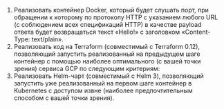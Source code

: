 1. Реализовать контейнер Docker, который будет слушать порт, при обращении к которому по протоколу HTTP с указанием любого URL (с соблюдением всех спецификаций HTTP) в качестве payload ответа будет возвращаться текст «Hello!» с заголовком «Content-Type: text/plain».
2. Реализовать код на Terraform (совместимый с Terraform 0.12), позволяющий запустить реализованный на предыдущем шаге контейнер с помощью наиболее оптимального (с вашей точки зрения) сервиса GCP по следующим критериям:
3. Реализовать Helm-чарт (совместимый с Helm 3), позволяющий запустить уже реализованный на первом шаге контейнер в Kubernetes с доступом извне (наиболее предпочтительным способом с вашей точки зрения).
